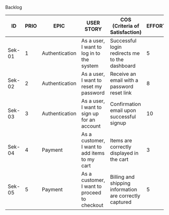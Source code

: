 Backlog

| ID  | PRIO | EPIC        | USER STORY                                 | COS (Criteria of Satisfaction)  | EFFORT |
| --- | ---- | ----------- | ------------------------------------------ | ------------------------------- | ------ |
| Sek-01   | 1 | Authentication | As a user, I want to log in to the system | Successful login redirects me to the dashboard | 5 |
| Sek-02   | 2 | Authentication | As a user, I want to reset my password   | Receive an email with a password reset link | 8 |
| Sek-03   | 3 | Authentication | As a user, I want to sign up for an account | Confirmation email upon successful signup | 10 |
| Sek-04   | 4 | Payment      | As a customer, I want to add items to my cart | Items are correctly displayed in the cart | 3 |
| Sek-05   | 5 | Payment      | As a customer, I want to proceed to checkout | Billing and shipping information are correctly captured | 5 |
